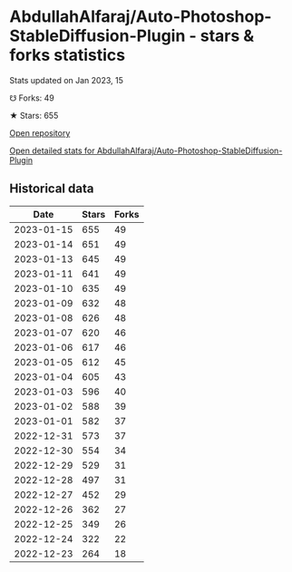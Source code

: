 # AbdullahAlfaraj/Auto-Photoshop-StableDiffusion-Plugin - stars & forks statistics

Stats updated on Jan 2023, 15

☋ Forks: 49

★ Stars: 655

[Open repository](https://github.com/AbdullahAlfaraj/Auto-Photoshop-StableDiffusion-Plugin)

[Open detailed stats for AbdullahAlfaraj/Auto-Photoshop-StableDiffusion-Plugin](https://reviewgithub.com/rep/AbdullahAlfaraj/Auto-Photoshop-StableDiffusion-Plugin)

## Historical data
| Date | Stars | Forks |
|------|-------|-------|
| 2023-01-15 | 655 | 49 | 
| 2023-01-14 | 651 | 49 | 
| 2023-01-13 | 645 | 49 | 
| 2023-01-11 | 641 | 49 | 
| 2023-01-10 | 635 | 49 | 
| 2023-01-09 | 632 | 48 | 
| 2023-01-08 | 626 | 48 | 
| 2023-01-07 | 620 | 46 | 
| 2023-01-06 | 617 | 46 | 
| 2023-01-05 | 612 | 45 | 
| 2023-01-04 | 605 | 43 | 
| 2023-01-03 | 596 | 40 | 
| 2023-01-02 | 588 | 39 | 
| 2023-01-01 | 582 | 37 | 
| 2022-12-31 | 573 | 37 | 
| 2022-12-30 | 554 | 34 | 
| 2022-12-29 | 529 | 31 | 
| 2022-12-28 | 497 | 31 | 
| 2022-12-27 | 452 | 29 | 
| 2022-12-26 | 362 | 27 | 
| 2022-12-25 | 349 | 26 | 
| 2022-12-24 | 322 | 22 | 
| 2022-12-23 | 264 | 18 | 

